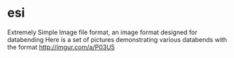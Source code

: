# esi
Extremely Simple Image file format, an image format designed for databending
Here is a set of pictures demonstrating various databends with the format http://imgur.com/a/P03U5
